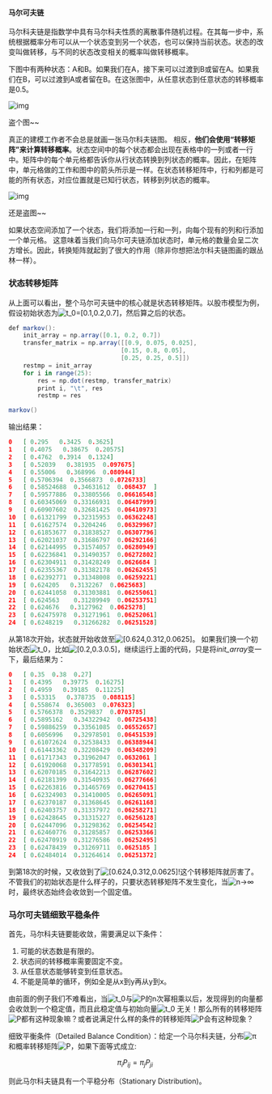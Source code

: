 #### 马尔可夫链

马尔科夫链是指数学中具有马尔科夫性质的离散事件随机过程。在其每一步中，系统根据概率分布可以从一个状态变到另一个状态，也可以保持当前状态。状态的改变叫做转移，与不同的状态改变相关的概率叫做转移概率。

下图中有两种状态：A和B。如果我们在A，接下来可以过渡到B或留在A。如果我们在B，可以过渡到A或者留在B。在这张图中，从任意状态到任意状态的转移概率是0.5。



![img](https:////upload-images.jianshu.io/upload_images/6449203-ce640f7c5290812f?imageMogr2/auto-orient/strip|imageView2/2/w/640/format/webp)

盗个图~~

真正的建模工作者不会总是就画一张马尔科夫链图。 相反，**他们会使用“转移矩阵”来计算转移概率**。状态空间中的每个状态都会出现在表格中的一列或者一行中。矩阵中的每个单元格都告诉你从行状态转换到列状态的概率。因此，在矩阵中，单元格做的工作和图中的箭头所示是一样。在状态转移矩阵中，行和列都是可能的所有状态，对应位置就是已知行状态，转移到列状态的概率。

![img](https:////upload-images.jianshu.io/upload_images/6449203-aeaec7fe6fcc73c0?imageMogr2/auto-orient/strip|imageView2/2/w/640/format/webp)

还是盗图~~

如果状态空间添加了一个状态，我们将添加一行和一列，向每个现有的列和行添加一个单元格。 这意味着当我们向马尔可夫链添加状态时，单元格的数量会呈二次方增长。因此，转换矩阵就起到了很大的作用（除非你想把法尔科夫链图画的跟丛林一样）。

### 状态转移矩阵

从上面可以看出，整个马尔可夫链中的核心就是状态转移矩阵。以股市模型为例，假设初始状态为![t_0=[0.1,0.2,0.7]](https://math.jianshu.com/math?formula=t_0%3D%5B0.1%2C0.2%2C0.7%5D)，然后算之后的状态。



```csharp
def markov():
    init_array = np.array([0.1, 0.2, 0.7])
    transfer_matrix = np.array([[0.9, 0.075, 0.025],
                               [0.15, 0.8, 0.05],
                               [0.25, 0.25, 0.5]])
    restmp = init_array
    for i in range(25):
        res = np.dot(restmp, transfer_matrix)
        print i, "\t", res
        restmp = res

markov()
```

输出结果：



```json
0   [ 0.295   0.3425  0.3625]
1   [ 0.4075   0.38675  0.20575]
2   [ 0.4762  0.3914  0.1324]
3   [ 0.52039   0.381935  0.097675]
4   [ 0.55006   0.368996  0.080944]
5   [ 0.5706394  0.3566873  0.0726733]
6   [ 0.58524688  0.34631612  0.068437  ]
7   [ 0.59577886  0.33805566  0.06616548]
8   [ 0.60345069  0.33166931  0.06487999]
9   [ 0.60907602  0.32681425  0.06410973]
10  [ 0.61321799  0.32315953  0.06362248]
11  [ 0.61627574  0.3204246   0.06329967]
12  [ 0.61853677  0.31838527  0.06307796]
13  [ 0.62021037  0.31686797  0.06292166]
14  [ 0.62144995  0.31574057  0.06280949]
15  [ 0.62236841  0.31490357  0.06272802]
16  [ 0.62304911  0.31428249  0.0626684 ]
17  [ 0.62355367  0.31382178  0.06262455]
18  [ 0.62392771  0.31348008  0.06259221]
19  [ 0.624205   0.3132267  0.0625683]
20  [ 0.62441058  0.31303881  0.06255061]
21  [ 0.624563    0.31289949  0.06253751]
22  [ 0.624676   0.3127962  0.0625278]
23  [ 0.62475978  0.31271961  0.06252061]
24  [ 0.6248219   0.31266282  0.06251528]
```

从第18次开始，状态就开始收敛至![[0.624,0.312,0.0625]](https://math.jianshu.com/math?formula=%5B0.624%2C0.312%2C0.0625%5D)。
 如果我们换一个初始状态![t_0](https://math.jianshu.com/math?formula=t_0)，比如![[0.2,0.3.0.5]](https://math.jianshu.com/math?formula=%5B0.2%2C0.3.0.5%5D)，继续运行上面的代码，只是将*init_array*变一下，最后结果为：



```json
0   [ 0.35  0.38  0.27]
1   [ 0.4395   0.39775  0.16275]
2   [ 0.4959   0.39185  0.11225]
3   [ 0.53315   0.378735  0.088115]
4   [ 0.558674  0.365003  0.076323]
5   [ 0.5766378  0.3529837  0.0703785]
6   [ 0.5895162   0.34322942  0.06725438]
7   [ 0.59886259  0.33561085  0.06552657]
8   [ 0.6056996   0.32978501  0.06451539]
9   [ 0.61072624  0.32538433  0.06388944]
10  [ 0.61443362  0.32208429  0.06348209]
11  [ 0.61717343  0.31962047  0.0632061 ]
12  [ 0.61920068  0.31778591  0.06301341]
13  [ 0.62070185  0.31642213  0.06287602]
14  [ 0.62181399  0.31540935  0.06277666]
15  [ 0.62263816  0.31465769  0.06270415]
16  [ 0.62324903  0.31410005  0.06265091]
17  [ 0.62370187  0.31368645  0.06261168]
18  [ 0.62403757  0.31337972  0.06258271]
19  [ 0.62428645  0.31315227  0.06256128]
20  [ 0.62447096  0.31298362  0.06254542]
21  [ 0.62460776  0.31285857  0.06253366]
22  [ 0.62470919  0.31276586  0.06252495]
23  [ 0.62478439  0.31269711  0.0625185 ]
24  [ 0.62484014  0.31264614  0.06251372]
```

到第18次的时候，又收敛到了![[0.624,0.312,0.0625]](https://math.jianshu.com/math?formula=%5B0.624%2C0.312%2C0.0625%5D)!这个转移矩阵就厉害了。不管我们的初始状态是什么样子的，只要状态转移矩阵不发生变化，当![n→∞](https://math.jianshu.com/math?formula=n%E2%86%92%E2%88%9E)时，最终状态始终会收敛到一个固定值。

### 马尔可夫链细致平稳条件

首先，马尔科夫链要能收敛，需要满足以下条件：

1. 可能的状态数是有限的。
2. 状态间的转移概率需要固定不变。
3. 从任意状态能够转变到任意状态。
4. 不能是简单的循环，例如全是从x到y再从y到x。

由前面的例子我们不难看出，当![t_0](https://math.jianshu.com/math?formula=t_0)与![P](https://math.jianshu.com/math?formula=P)的n次幂相乘以后，发现得到的向量都会收敛到一个稳定值，而且此稳定值与初始向量![t_0](https://math.jianshu.com/math?formula=t_0) 无关！那么所有的转移矩阵![P](https://math.jianshu.com/math?formula=P)都有这种现象嘛？或者说满足什么样的条件的转移矩阵![P](https://math.jianshu.com/math?formula=P)会有这种现象？

细致平衡条件（Detailed Balance Condition）：给定一个马尔科夫链，分布![π](https://math.jianshu.com/math?formula=%CF%80) 和概率转移矩阵![P](https://math.jianshu.com/math?formula=P)，如果下面等式成立:

$$ {\pi _i}{P_{ij}} = {\pi _j}{P_{ji}}\ $$

则此马尔科夫链具有一个平稳分布（Stationary Distribution)。